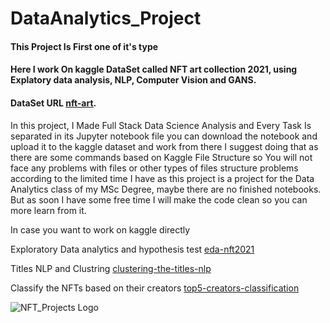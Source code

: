 # DataAnalytics_Project



#### This Project Is First one of it's type
#### Here I work On kaggle DataSet called NFT art collection 2021, using Explatory data analysis, NLP, Computer Vision and GANS.
#### DataSet URL [nft-art](https://www.kaggle.com/datasets/vepnar/nft-art-dataset).

In this project, I Made Full Stack Data Science Analysis and Every Task Is separated in its Jupyter notebook file
you can download the notebook and upload it to the kaggle dataset and work from there 
I suggest doing that as there are some commands based on Kaggle File Structure 
so You will not face any problems with files or other types of files structure problems
according to the limited time I have as this project is a project for the Data Analytics class of my MSc Degree, maybe there are no finished notebooks.
But as soon I have some free time I will make the code clean so you can more learn from it.

In case you want to work on kaggle directly

Exploratory Data analytics and hypothesis test  [eda-nft2021](https://www.kaggle.com/code/mohammedmmfaidey/eda-nft2021)

Titles NLP and Clustring  [clustering-the-titles-nlp](https://www.kaggle.com/code/mohammedmmfaidey/clustering-the-titles-nlp)

Classify the NFTs based on their creators  [top5-creators-classification](https://www.kaggle.com/code/mohammedmmfaidey/top5-creators-classification)

![NFT_Projects Logo](Unique_NFT.png)
